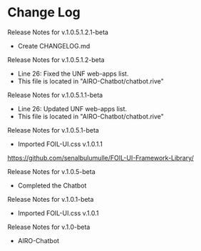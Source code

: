 # Change Log

Release Notes for v.1.0.5.1.2.1-beta
* Create CHANGELOG.md



Release Notes for v.1.0.5.1.2-beta
* Line 26: Fixed the UNF web-apps list.
* This file is located in "AIRO-Chatbot/chatbot.rive"




Release Notes for v.1.0.5.1.1-beta
* Line 26: Updated UNF web-apps list. 
* This file is located in "AIRO-Chatbot/chatbot.rive"



Release Notes for v.1.0.5.1-beta
* Imported FOIL-UI.css v.1.0.1.1

https://github.com/senalbulumulle/FOIL-UI-Framework-Library/



Release Notes for v.1.0.5-beta
* Completed the Chatbot


Release Notes for v.1.0.1-beta
* Imported FOIL-UI.css v.1.0.1


Release Notes for v.1.0-beta
* AIRO-Chatbot
